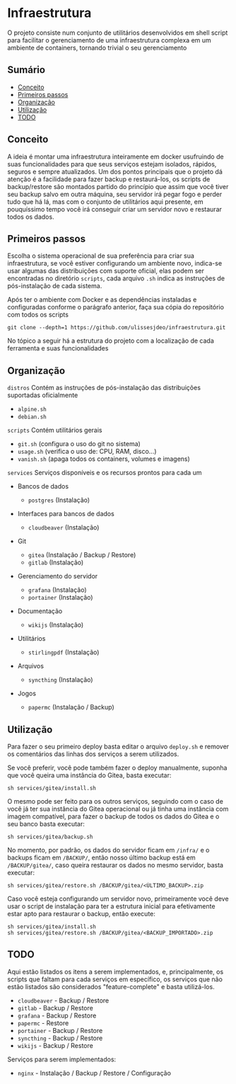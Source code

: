 # Infraestrutura

O projeto consiste num conjunto de utilitários desenvolvidos em
shell script para facilitar o gerenciamento de uma infraestrutura
complexa em um ambiente de containers, tornando trivial o seu
gerenciamento

## Sumário

- [Conceito](#conceito)
- [Primeiros passos](#primeiros-passos)
- [Organização](#organização)
- [Utilização](#utilização)
- [TODO](#todo)

## Conceito

A ideia é montar uma infraestrutura inteiramente em docker
usufruindo de suas funcionalidades para que seus serviços estejam
isolados, rápidos, seguros e sempre atualizados. Um dos pontos
principais que o projeto dá atenção é a facilidade para fazer
backup e restaurá-los, os scripts de backup/restore são montados
partido do princípio que assim que você tiver seu backup salvo
em outra máquina, seu servidor irá pegar fogo e perder tudo que
há lá, mas com o conjunto de utilitários aqui presente, em
pouquíssimo tempo você irá conseguir criar um servidor novo
e restaurar todos os dados.

## Primeiros passos

Escolha o sistema operacional de sua preferência para criar
sua infraestrutura, se você estiver configurando um ambiente novo,
indica-se usar algumas das distribuições com suporte oficial,
elas podem ser encontradas no diretório `scripts`, cada arquivo
`.sh` indica as instruções de pós-instalação de cada sistema.

Após ter o ambiente com Docker e as dependências instaladas
e configuradas conforme o parágrafo anterior, faça sua cópia do
repositório com todos os scripts

```shell
git clone --depth=1 https://github.com/ulissesjdeo/infraestrutura.git
```

No tópico a seguir há a estrutura do projeto com a localização de
cada ferramenta e suas funcionalidades

## Organização

`distros` Contém as instruções de pós-instalação das distribuições
suportadas oficialmente

- `alpine.sh`
- `debian.sh`

`scripts` Contém utilitários gerais

- `git.sh` (configura o uso do git no sistema)
- `usage.sh` (verifica o uso de: CPU, RAM, disco...)
- `vanish.sh` (apaga todos os containers, volumes e imagens)

`services` Serviços disponíveis e os recursos prontos para cada um

- Bancos de dados
  - `postgres` (Instalação)


- Interfaces para bancos de dados
  - `cloudbeaver` (Instalação)


- Git
  - `gitea` (Instalação / Backup / Restore)
  - `gitlab` (Instalação)


- Gerenciamento do servidor
  - `grafana` (Instalação)
  - `portainer` (Instalação)


- Documentação
  - `wikijs` (Instalação)


- Utilitários
  - `stirlingpdf` (Instalação)


- Arquivos
  - `syncthing` (Instalação)


- Jogos
  - `papermc` (Instalação / Backup)

## Utilização

Para fazer o seu primeiro deploy basta editar o arquivo `deploy.sh`
e remover os comentários das linhas dos serviços a serem utilizados.

Se você preferir, você pode também fazer o deploy manualmente, suponha
que você queira uma instância do Gitea, basta executar:

```shell
sh services/gitea/install.sh
```

O mesmo pode ser feito para os outros serviços, seguindo com o caso
de você já ter sua instância do Gitea operacional ou já tinha uma
instância com imagem compatível, para fazer o backup de todos os dados
do Gitea e o seu banco basta executar:

```shell
sh services/gitea/backup.sh
```

No momento, por padrão, os dados do servidor ficam em `/infra/` e o
backups ficam em `/BACKUP/`, então nosso último backup está em `/BACKUP/gitea/`,
caso queira restaurar os dados no mesmo servidor, basta executar:

```shell
sh services/gitea/restore.sh /BACKUP/gitea/<ÚLTIMO_BACKUP>.zip
```

Caso você esteja configurando um servidor novo, primeiramente você deve
usar o script de instalação para ter a estrutura inicial para efetivamente
estar apto para restaurar o backup, então execute:

```shell
sh services/gitea/install.sh
sh services/gitea/restore.sh /BACKUP/gitea/<BACKUP_IMPORTADO>.zip
```

## TODO

Aqui estão listados os itens a serem implementados, e, principalmente, os scripts
que faltam para cada serviços em específico, os serviços que não estão listados
são considerados "feature-complete" e basta utilizá-los.

* `cloudbeaver` - Backup / Restore
* `gitlab` - Backup / Restore
* `grafana` - Backup / Restore
* `papermc` - Restore
* `portainer` - Backup / Restore
* `syncthing` - Backup / Restore
* `wikijs` - Backup / Restore

Serviços para serem implementados:

* `nginx` - Instalação / Backup / Restore / Configuração
